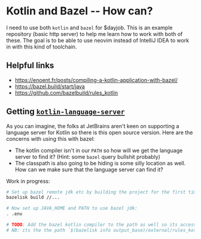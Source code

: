 # Kotlin and Bazel -- How can?

I need to use both `kotlin` and `bazel` for $dayjob. This is an example
repository (basic http server) to help me learn how to work with both of
these. The goal is to be able to use neovim instead of IntelliJ IDEA to
work in with this kind of toolchain.

## Helpful links

- https://enoent.fr/posts/compiling-a-kotlin-application-with-bazel/
- https://bazel.build/start/java
- https://github.com/bazelbuild/rules_kotlin

## Getting [`kotlin-language-server`](https://github.com/fwcd/kotlin-language-server)

As you can imagine, the folks at JetBrains aren't keen on supporting a language
server for Kotlin so there is this open source version. Here are the concerns
with using this with bazel:

- The kotlin compiler isn't in our `PATH` so how will we get the language
server to find it? (Hint: some `bazel` query bullshit probably)
- The classpath is also going to be hiding is some silly location as well. How can we
make sure that the language server can find it?

Work in progress:

```bash
# Set up bazel remote jdk etc by building the project for the first time:
bazelisk build //...

# Now set up JAVA_HOME and PATH to use bazel jdk:
. .env

# TODO: Add the bazel kotlin compiler to the path as well so its accessible to neovim?
# NB: its the the path `$(bazelisk info output_base)/external/rules_kotlin++rules_kotlin_extenstions+com_github_jetbrains_kotlin_git/bin`
```
